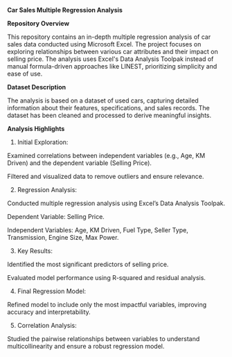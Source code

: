 **Car Sales Multiple Regression Analysis**

**Repository Overview**

This repository contains an in-depth multiple regression analysis of car sales data conducted using Microsoft Excel. The project focuses on exploring relationships between various car attributes and their impact on selling price. The analysis uses Excel's Data Analysis Toolpak instead of manual formula-driven approaches like LINEST, prioritizing simplicity and ease of use.

**Dataset Description**

The analysis is based on a dataset of used cars, capturing detailed information about their features, specifications, and sales records. The dataset has been cleaned and processed to derive meaningful insights.

**Analysis Highlights**

1. Initial Exploration:

Examined correlations between independent variables (e.g., Age, KM Driven) and the dependent variable (Selling Price).

Filtered and visualized data to remove outliers and ensure relevance.

2. Regression Analysis:

Conducted multiple regression analysis using Excel’s Data Analysis Toolpak.

Dependent Variable: Selling Price.

Independent Variables: Age, KM Driven, Fuel Type, Seller Type, Transmission, Engine Size, Max Power.

3. Key Results:

Identified the most significant predictors of selling price.

Evaluated model performance using R-squared and residual analysis.

4. Final Regression Model:

Refined model to include only the most impactful variables, improving accuracy and interpretability.

5. Correlation Analysis:

Studied the pairwise relationships between variables to understand multicollinearity and ensure a robust regression model.
